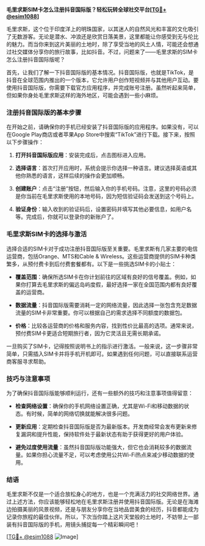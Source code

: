 **毛里求斯SIM卡怎么注册抖音国际版？轻松玩转全球社交平台[[TG💪+ @esim1088](https://t.me/s/esim1088)]**

毛里求斯，这个位于印度洋上的明珠国家，以其迷人的自然风光和丰富的文化吸引了无数游客。无论是潜水、冲浪还是欣赏日落美景，这里都能让你感受到无与伦比的魅力。而当你来到这片美丽的土地时，除了享受当地的风土人情，可能还会想通过社交媒体分享你的旅行故事，比如抖音。不过，问题来了——毛里求斯的SIM卡怎么注册抖音国际版呢？

首先，让我们了解一下抖音国际版的基本情况。抖音国际版，也就是TikTok，是抖音在全球范围内推出的一个版本，它允许用户创作短视频并与其他用户互动。要使用抖音国际版，你需要下载官方应用程序，并完成账号注册。虽然听起来简单，但如果你身处毛里求斯这样的海外地区，可能会遇到一些小麻烦。

### 注册抖音国际版的基本步骤

在开始之前，请确保你的手机已经安装了抖音国际版的应用程序。如果没有，可以在Google Play商店或者苹果App Store中搜索“TikTok”进行下载。接下来，按照以下步骤操作：

1. **打开抖音国际版应用**：安装完成后，点击图标进入应用。
   
2. **选择语言**：首次打开应用时，系统会提示你选择一种语言。建议选择英语或其他你熟悉的语言，这样后续的操作会更加顺畅。

3. **创建账户**：点击“注册”按钮，然后输入你的手机号码。注意，这里的号码必须是你当前在毛里求斯使用的本地号码，因为短信验证码会发送到这个号码上。

4. **验证身份**：输入收到的验证码后，设置密码并填写其他必要信息，如用户名等。完成后，你就可以登录你的新账户了。

### 毛里求斯SIM卡的选择与激活

选择合适的SIM卡对于成功注册抖音国际版至关重要。毛里求斯有几家主要的电信运营商，包括Orange、MTS和Cable & Wireless。这些运营商提供的SIM卡种类繁多，从预付费卡到后付费套餐都有。以下是一些挑选SIM卡的小贴士：

- **覆盖范围**：确保所选SIM卡在你计划前往的区域有良好的信号覆盖。例如，如果你打算去毛里求斯的偏远岛屿度假，最好选择一家在全国范围内都有良好覆盖的运营商。
  
- **数据流量**：抖音国际版需要消耗一定的网络流量，因此选择一张包含充足数据流量的SIM卡非常重要。你可以根据自己的需求选择不同额度的数据包。

- **价格**：比较各运营商的价格和服务内容，找到性价比最高的选项。通常来说，预付费SIM卡更适合短期旅行者，因为它灵活且无需长期承诺。

一旦购买了SIM卡，记得按照说明书上的指示进行激活。一般来说，这一步骤非常简单，只需插入SIM卡并将手机开机即可。如果遇到任何问题，可以直接联系运营商客服寻求帮助。

### 技巧与注意事项

为了确保抖音国际版能够顺利运行，还有一些额外的技巧和注意事项值得留意：

- **检查网络设置**：确保你的手机网络设置正确，尤其是Wi-Fi和移动数据的状态。有时候，简单的网络切换就能解决很多问题。
  
- **更新应用**：定期检查抖音国际版是否为最新版本。开发商经常会发布更新来修复漏洞和提升性能，保持软件处于最新状态有助于获得更好的用户体验。

- **避免过度使用流量**：虽然抖音国际版功能强大，但它也会消耗较多的数据流量。如果你担心流量不足，可以考虑使用公共Wi-Fi热点来减少移动数据的使用。

### 结语

毛里求斯不仅是一个适合放松身心的地方，也是一个充满活力的社交网络世界。通过上述方法，你应该能够轻松地在毛里求斯注册并使用抖音国际版。无论是在海滩边拍摄美丽的风景视频，还是与朋友分享你在当地品尝美食的经历，抖音都能成为记录你旅程的最佳伙伴。所以，下次当你踏上这片天堂般的土地时，不妨带上一部装有抖音国际版的手机，用镜头捕捉每一个精彩瞬间吧！

[[TG💪+ @esim1088](https://t.me/s/esim1088) ![Image](https://i.postimg.cc/4NQfJmqS/Snipaste-2025-05-13-00-14-12.png)]